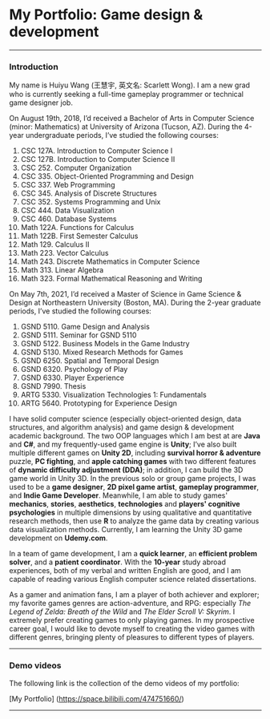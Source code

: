 # My Portfolio: Game design & development
----
### Introduction
My name is Huiyu Wang (王慧宇, 英文名: Scarlett Wong). I am a new grad who is currently seeking a full-time gameplay programmer or technical game designer job. 

On August 19th, 2018, I’d received a Bachelor of Arts in Computer Science (minor: Mathematics) at University of Arizona (Tucson, AZ). During the 4-year undergraduate periods, I’ve studied the following courses:

1.	CSC 127A. Introduction to Computer Science I
2.	CSC 127B. Introduction to Computer Science II
3.	CSC 252. Computer Organization
4.	CSC 335. Object-Oriented Programming and Design
5.	CSC 337. Web Programming
6.	CSC 345. Analysis of Discrete Structures
7.	CSC 352. Systems Programming and Unix
8.	CSC 444. Data Visualization
9.	CSC 460. Database Systems
10.	Math 122A. Functions for Calculus
11.	Math 122B. First Semester Calculus
12.	Math 129. Calculus II
13.	Math 223. Vector Calculus
14.	Math 243. Discrete Mathematics in Computer Science
15.	Math 313. Linear Algebra
16.	Math 323. Formal Mathematical Reasoning and Writing

On May 7th, 2021, I’d received a Master of Science in Game Science & Design at Northeastern University (Boston, MA). During the 2-year graduate periods, I’ve studied the following courses:

1.	GSND 5110. Game Design and Analysis
2.	GSND 5111. Seminar for GSND 5110
3.	GSND 5122. Business Models in the Game Industry
4.	GSND 5130. Mixed Research Methods for Games
5.	GSND 6250. Spatial and Temporal Design
6.	GSND 6320. Psychology of Play
7.	GSND 6330. Player Experience
8.	GSND 7990. Thesis
9.	ARTG 5330. Visualization Technologies 1: Fundamentals
10.	ARTG 5640. Prototyping for Experience Design

I have solid computer science (especially object-oriented design, data structures, and algorithm analysis) and game design & development academic background. The two OOP languages which I am best at are **Java** and **C#**, and my frequently-used game engine is **Unity**; I’ve also built multiple different games on **Unity 2D**, including **survival horror & adventure** puzzle, **PC fighting**, and **apple catching games** with two different features of **dynamic difficulty adjustment (DDA)**; in addition, I can build the 3D game world in Unity 3D. In the previous solo or group game projects, I was used to be a **game designer**, **2D pixel game artist**, **gameplay programmer**, and **Indie Game Developer**. Meanwhile, I am able to study games' **mechanics**, **stories**, **aesthetics**, **technologies** and **players' cognitive psychologies** in multiple dimensions by using qualitative and quantitative research methods, then use **R** to analyze the game data by creating various data visualization methods. Currently, I am learning the Unity 3D game development on **Udemy.com**.

In a team of game development, I am a **quick learner**, an **efficient problem solver**, and a **patient coordinator**. With the **10-year** study abroad experiences, both of my verbal and written English are good, and I am capable of reading various English computer science related dissertations. 

As a gamer and animation fans, I am a player of both achiever and explorer; my favorite games genres are action-adventure, and RPG: especially *The Legend of Zelda: Breath of the Wild* and *The Elder Scroll V: Skyrim*. I extremely prefer creating games to only playing games. In my prospective career goal, I would like to devote myself to creating the video games with different genres, bringing plenty of pleasures to different types of players.

----

### Demo videos

The following link is the collection of the demo videos of my portfolio:

[My Portfolio] (https://space.bilibili.com/474751660/)

----





